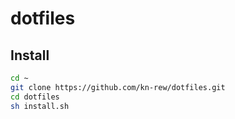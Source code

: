 # dotfiles

## Install
```bash
cd ~
git clone https://github.com/kn-rew/dotfiles.git 
cd dotfiles
sh install.sh
```